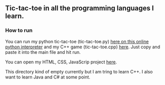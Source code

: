 ## Tic-tac-toe in all the programming languages I learn.

### How to run
You can run my python tic-tac-toe (tic-tac-toe.py) [here on this online python interpreter](https://www.programiz.com/python-programming/online-compiler/) and my C++ game (tic-tac-toe.cpp) [here](https://www.programiz.com/cpp-programming/online-compiler/). Just copy and paste it into the main file and hit run.

You can open my HTML, CSS, JavaScrip project [here](https://rawcdn.githack.com/michael-lesirge/tic-tac-toe/6331b8d28bd63cb61284b3c0f8897683a306da28/HTML-CSS-JS/index.html).

This directory kind of empty currently but I am tring to learn C++. I also want to learn Java and C# at some point.
